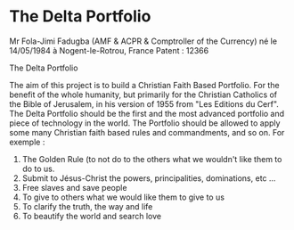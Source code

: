 # The Delta Portfolio 

Mr Fola-Jimi Fadugba (AMF & ACPR & Comptroller of the Currency)
né le 14/05/1984 à Nogent-le-Rotrou, France 
Patent : 12366

The Delta Portfolio

The aim of this project is to build a Christian Faith Based Portfolio. For the benefit of the whole humanity, but primarily for the Christian Catholics of the Bible of Jerusalem, in his version
of 1955 from "Les Editions du Cerf". The Delta Portfolio should be the first and the most advanced portfolio and piece of technology in the world.
The Portfolio should be allowed to apply some many Christian faith based rules and commandments, and so on. For exemple :

1. The Golden Rule (to not do to the others what we wouldn't like them to do to us.
2. Submit to Jésus-Christ the powers, principalities, dominations, etc ...
3. Free slaves and save people
4. To give to others what we would like them to give to us
5. To clarify the truth, the way and life
6. To beautify the world and search love


